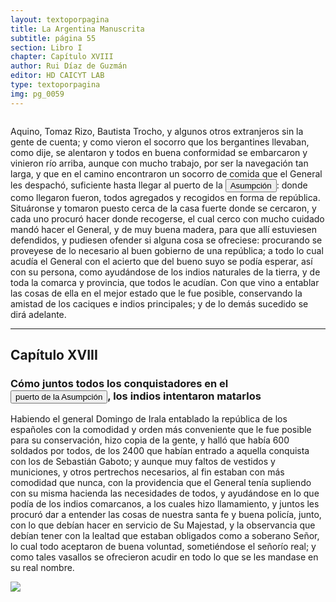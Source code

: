 ```yaml
---
layout: textoporpagina
title: La Argentina Manuscrita
subtitle: página 55
section: Libro I
chapter: Capítulo XVIII
author: Rui Díaz de Guzmán
editor: HD CAICYT LAB
type: textoporpagina
img: pg_0059
---
```

<div class="row">
    <div class="column">
<p>Aquino, Tomaz Rizo, Bautista Trocho, y algunos otros extranjeros sin la gente de cuenta; y como vieron el socorro que los bergantines llevaban, como dije, se alentaron y todos en buena conformidad se embarcaron y vinieron río arriba, aunque con mucho trabajo, por ser la navegación tan larga, y que en el camino encontraron un socorro de comida que el General les despachó, suficiente hasta llegar al puerto de la <a href="https://recogito.pelagios.org/document/wzqxhk0h3vpikm/part/1/edit#9b46c61e-0abd-47e1-a996-2bdcc1a198f1" target="_blank"><button class="balloon" data-balloon-pos="up" data-balloon-length="large" data-balloon="Refiere a Asunción del Paraguay.">Asumpción</button></a>: donde como llegaron fueron, todos agregados y recogidos en forma de república. Situáronse y tomaron puesto cerca de la casa fuerte donde se cercaron, y cada uno procuró hacer donde recogerse, el cual cerco con mucho cuidado mandó hacer el General, y de muy buena madera, para que allí estuviesen defendidos, y pudiesen ofender si alguna cosa se ofreciese: procurando se proveyese de lo necesario al buen gobierno de una república; a todo lo cual acudía el General con el acierto que del bueno suyo se podía esperar, así con su persona, como ayudándose de los indios naturales de la tierra, y de toda la comarca y provincia, que todos le acudían. Con que vino a entablar las cosas de ella en el mejor estado que le fue posible, conservando la amistad de los caciques e indios principales; y de lo demás sucedido se dirá adelante.</p><hr><h2>Capítulo XVIII</h2><h3>Cómo juntos todos los conquistadores en el <a href="https://recogito.pelagios.org/document/wzqxhk0h3vpikm/part/1/edit#b747f71c-ab79-4530-8544-08e9947d12cb" target="_blank"><button class="balloon" data-balloon-pos="up" data-balloon-length="large" data-balloon="Es Asunción del Paraguay.">puerto de la Asumpción</button></a>, los indios intentaron matarlos</h3><p>Habiendo el general Domingo de Irala entablado la república de los españoles con la comodidad y orden más conveniente que le fue posible para su conservación, hizo copia de la gente, y halló que había 600 soldados por todos, de los 2400 que habían entrado a aquella conquista con los de Sebastián Gaboto; y aunque muy faltos de vestidos y municiones, y otros pertrechos necesarios, al fin estaban con más comodidad que nunca, con la providencia que el General tenía supliendo con su misma hacienda las necesidades de todos, y ayudándose en lo que podía de los indios comarcanos, a los cuales hizo llamamiento, y juntos les procuró dar a entender las cosas de nuestra santa fe y buena policía, junto, con lo que debían hacer en servicio de Su Majestad, y la observancia que debían tener con la lealtad que estaban obligados como a soberano Señor, lo cual todo aceptaron de buena voluntad, sometiéndose el señorío real; y como tales vasallos se ofrecieron acudir en todo lo que se les mandase en su real nombre.</p></div>

<div class="column">
<a href="{{site.baseurl}}/assets/img/argentina_manuscrita/{{page.img}}.jpg"><img src="{{site.baseurl}}/assets/img/argentina_manuscrita/{{page.img}}.jpg"></a>
</div>
</div>
